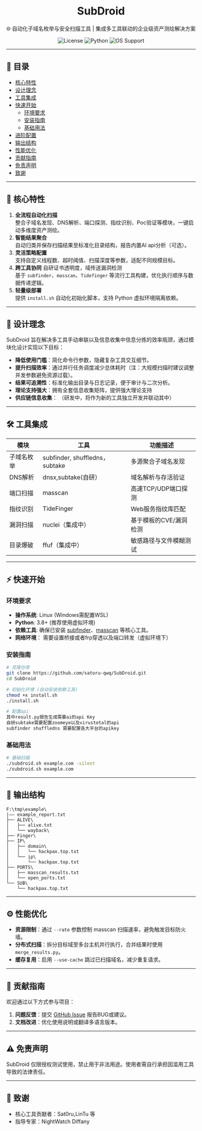 <div align="center">
  <h1>SubDroid</h1>
  <p>🌐 自动化子域名枚举与安全扫描工具 | 集成多工具联动的企业级资产测绘解决方案</p>
  <img src="https://img.shields.io/badge/License-MIT-green" alt="License">
  <img src="https://img.shields.io/badge/Python-3.8%2B-blue" alt="Python">
  <img src="https://img.shields.io/badge/OS-Linux%2FmacOS-brightgreen" alt="OS Support">
</div>

---

## 📖 目录
- [核心特性](#-核心特性)
- [设计理念](#-设计理念)
- [工具集成](#-工具集成)
- [快速开始](#-快速开始)
  - [环境要求](#环境要求)
  - [安装指南](#安装指南)
  - [基础用法](#基础用法)
- [进阶配置](#-进阶配置)
- [输出结构](#-输出结构)
- [性能优化](#-性能优化)
- [贡献指南](#-贡献指南)
- [免责声明](#-免责声明)
- [致谢](#-致谢)

---

## 🚀 核心特性
1. **全流程自动化扫描**  
   整合子域名发现、DNS解析、端口探测、指纹识别、Poc验证等模块，一键启动多维度资产测绘。
2. **智能结果聚合**  
   自动归类并保存扫描结果至标准化目录结构，报告内置AI api分析（可选）。
3. **灵活策略配置**  
   支持自定义线程数、超时阈值、扫描深度等参数，适配不同规模目标。
4. **跨工具协同**
   自研证书透明度，域传送漏洞检测  
   基于 `subfinder`、`masscan`、`Tidefinger` 等流行工具构建，优化执行顺序与数据传递逻辑。
6. **轻量级部署**  
   提供 `install.sh` 自动化初始化脚本，支持 Python 虚拟环境隔离依赖。

---

## 🎯 设计理念
SubDroid 旨在解决多工具手动串联以及信息收集中信息分拣的效率瓶颈，通过模块化设计实现以下目标：
- **降低使用门槛**：简化命令行参数，隐藏复杂工具交互细节。
- **提升扫描效率**：通过并行任务调度减少总体耗时（注：大规模扫描时建议调整并发参数避免资源过载）。
- **结果可追溯性**：标准化输出目录与日志记录，便于审计与二次分析。
- **理论支持强大**：拥有全套信息收集矩阵，提供强大理论支持
- **供应链信息收集**： （研发中，将作为新的工具独立开发并联动其中）
---

## 🛠️ 工具集成
| 模块             | 工具                           | 功能描述                    |
|------------------|--------------------------------|-----------------------------|
| 子域名枚举       | subfinder, shuffledns，subtake | 多源聚合子域名发现           |
| DNS解析          | dnsx,subtake(自研）            | 域名解析与存活验证           |
| 端口扫描         | masscan                        | 高速TCP/UDP端口探测          |
| 指纹识别         | TideFinger                     | Web服务指纹库匹配            |
| 漏洞扫描         | nuclei（集成中）               | 基于模板的CVE/漏洞检测       |
| 目录爆破         | ffuf（集成中）                 | 敏感路径与文件模糊测试       |

---

## ⚡ 快速开始

### 环境要求
- **操作系统**: Linux (Windows需配置WSL)
- **Python**: 3.8+ (推荐使用虚拟环境)
- **依赖工具**: 确保已安装 [subfinder](https://github.com/projectdiscovery/subfinder)、[masscan](https://github.com/robertdavidgraham/masscan) 等核心工具。
- **网络环境**： 需要设置桥接或者frp穿透以及端口转发（虚拟环境下）
### 安装指南
```bash
# 克隆仓库
git clone https://github.com/satoru-qwq/SubDroid.git
cd SubDroid

# 初始化环境 (自动安装依赖工具)
chmod +x install.sh
./install.sh

# 配置api
其中result.py报告生成需要ai的api Key
自研subtake需要配置zoomeye以及virustotal的api
subfinder shuffledns 需要配置各大平台的apikey
```

### 基础用法
```bash
# 基础扫描
./subdroid.sh example.com -silent
./subdroid.sh example.com 
```

---


## 📂 输出结构
```
F:\tmp\example\
|—— example_report.txt
├── ALIVE\
│   ├── alive.txt
│   └── wayback\
├── Finger\
├── IP\
│   ├── domain\
│   │   └── hackpax.top.txt
│   └── ip\
│       └── hackpax.top.txt
├── PORTS\
│   ├── masscan_results.txt
│   └── open_ports.txt
└── SUB\
    └── hackpax.top.txt
```

---

## ⚙️ 性能优化
- **资源限制**：通过 `--rate` 参数控制 masscan 扫描速率，避免触发目标防火墙。
- **分布式扫描**：拆分目标域至多台主机并行执行，合并结果时使用 `merge_results.py`。
- **缓存复用**：启用 `--use-cache` 跳过已扫描域名，减少重复请求。

---

## 🤝 贡献指南
欢迎通过以下方式参与项目：
1. **问题反馈**：提交 [GitHub Issue](https://github.com/Sat0ru-qwq/SubDroid/issues) 报告BUG或建议。
2. **文档改进**：优化使用说明或翻译多语言版本。

---

## ⚠️ 免责声明
SubDroid 仅限授权测试使用，禁止用于非法用途。使用者需自行承担因滥用工具导致的法律责任。

---

## 🙏 致谢
- 核心工具贡献者：Sat0ru,LinTu 等
- 指导专家：NightWatch Diffany



